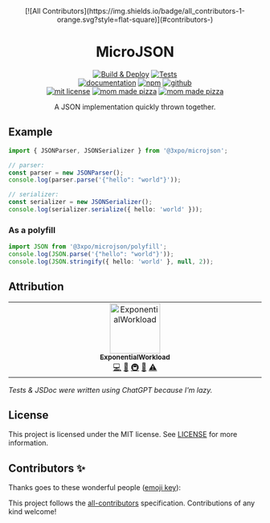 <div align="center">
<!-- ALL-CONTRIBUTORS-BADGE:START - Do not remove or modify this section -->
[![All Contributors](https://img.shields.io/badge/all_contributors-1-orange.svg?style=flat-square)](#contributors-)
<!-- ALL-CONTRIBUTORS-BADGE:END -->

# MicroJSON

[![Build & Deploy](https://github.com/Exponential-Workload/microjson/actions/workflows/mkdocs.yml/badge.svg)](https://github.com/Exponential-Workload/microjson/actions/workflows/mkdocs.yml) [![Tests](https://github.com/Exponential-Workload/microjson/actions/workflows/test.yml/badge.svg)](https://github.com/Exponential-Workload/microjson/actions/workflows/test.yml)<br/>
[![documentation](https://img.shields.io/badge/-documentation-brightgreen.svg)](https://microjson.expo.moe/) [![npm](https://img.shields.io/badge/-npm-red.svg)](https://npm.im/@3xpo/microjson/) [![github](https://img.shields.io/badge/-github-blue.svg)](https://github.com/Exponential-Workload/microjson/tree/master)<br/>
[![mit license](https://img.shields.io/badge/license-mit-orange.svg)](https://microjson.expo.moe/LICENSE.txt) [![mom made pizza](https://img.shields.io/badge/type-safe-blue.svg)](https://typescriptlang.org/) [![mom made pizza](https://img.shields.io/badge/mom%20made-pizza-white.svg)](https://www.youtube.com/watch?v=iiASNxG4Mdg&list=PLsZdaL54kaMB6dhCuBe2Y34wWCiTrUAXe&index=21)

A JSON implementation quickly thrown together.

</div>

## Example
```ts
import { JSONParser, JSONSerializer } from '@3xpo/microjson';

// parser:
const parser = new JSONParser();
console.log(parser.parse('{"hello": "world"}'));

// serializer:
const serializer = new JSONSerializer();
console.log(serializer.serialize({ hello: 'world' }));
```

### As a polyfill
```ts
import JSON from '@3xpo/microjson/polyfill';
console.log(JSON.parse('{"hello": "world"}'));
console.log(JSON.stringify({ hello: 'world' }, null, 2));
```

## Attribution

<!-- ALL-CONTRIBUTORS-LIST:START - Do not remove or modify this section -->
<!-- prettier-ignore-start -->
<!-- markdownlint-disable -->
<table>
  <tbody>
    <tr>
      <td align="center" valign="top" width="14.28%"><a href="https://github.com/Exponential-Workload"><img src="https://avatars.githubusercontent.com/u/90570076?v=4?s=100" width="100px;" alt="ExponentialWorkload"/><br /><sub><b>ExponentialWorkload</b></sub></a><br /><a href="https://github.com/Exponential-Workload/microjson/commits?author=Exponential-Workload" title="Code">💻</a> <a href="https://github.com/Exponential-Workload/microjson/commits?author=Exponential-Workload" title="Documentation">📖</a> <a href="#infra-Exponential-Workload" title="Infrastructure (Hosting, Build-Tools, etc)">🚇</a> <a href="#maintenance-Exponential-Workload" title="Maintenance">🚧</a> <a href="https://github.com/Exponential-Workload/microjson/commits?author=Exponential-Workload" title="Tests">⚠️</a></td>
    </tr>
  </tbody>
</table>

<!-- markdownlint-restore -->
<!-- prettier-ignore-end -->

<!-- ALL-CONTRIBUTORS-LIST:END -->

*Tests & JSDoc were written using ChatGPT because I'm lazy.*

## License
This project is licensed under the MIT license. See [LICENSE](https://microjson.expo.moe/LICENSE.txt) for more information.

## Contributors ✨

Thanks goes to these wonderful people ([emoji key](https://allcontributors.org/docs/en/emoji-key)):

<!-- ALL-CONTRIBUTORS-LIST:START - Do not remove or modify this section -->
<!-- prettier-ignore-start -->
<!-- markdownlint-disable -->
<!-- markdownlint-restore -->
<!-- prettier-ignore-end -->
<!-- ALL-CONTRIBUTORS-LIST:END -->

This project follows the [all-contributors](https://github.com/all-contributors/all-contributors) specification. Contributions of any kind welcome!